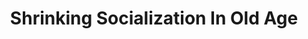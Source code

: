 ---
title: Shrinking Socialization In Old Age
tag: "edition #11"
image: /images/lionels-world/Poster-11.jpg
description: Ideally it is believed that when you are old and free and have more time at hand- you have a bigger social circle and friends, but in an ironic twist, as we age social circle tends to shrink.
content:
  - Ideally it is believed that when you are old and free and have more time at hand- you have a bigger social circle and friends, but in an ironic twist, as we age social circle tends to shrink.

  - Conventionally this scenario is thought to be due to our own awareness of our limited future time, or once we retire, we tend to think it’s doing away with the socialization.

  - In most conservative societies, retiring is akin to retiring from social life. Surprisingly advancement of research and finding helped us break our stigma against it.

  - A study conducted by Brigham Young University to find out what makes humans live up to 100 years and beyond gave results that were unassuming and myth-breaking. The study proved that, the top reason for staying healthy longer was “social Integration”.

  - People who were willing to integrate socially in later lives lived longer than those that did not.

  - No matter how old you are or how your health may be declining, social engagements are important. Social integration in later life has multi fold benefits in terms of health and emotional wellbeing.

  - Ageing comes with varied role changes, ending working with retirement, taking up the role of grand parenting, looking for help from children and immediate families those who, perhaps were once your dependents.

  - There may be varied key reasons that might stop older adults from being socially active such as diminished faculties, mobility difficulties, lack of resources to access places, financial constraints to entertain guests, or simply bound by the post retirement filial responsibilities.

  - Whatever be the reason, being socially engaged promotes sound mental health.
---